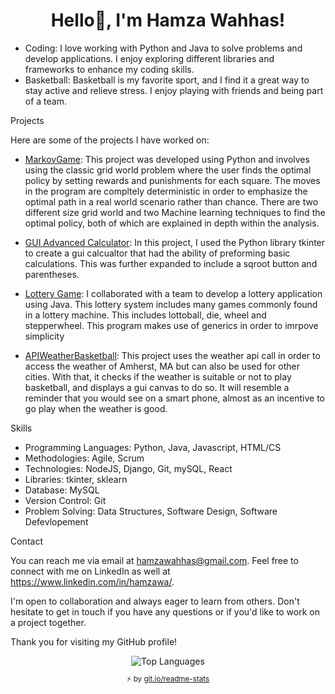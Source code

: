 
<h1 align="center">Hello👋, I'm Hamza Wahhas!</h1>

- Coding: I love working with Python and Java to solve problems and develop applications. I enjoy exploring different libraries and frameworks to enhance my coding skills.
- Basketball: Basketball is my favorite sport, and I find it a great way to stay active and relieve stress. I enjoy playing with friends and being part of a team.

Projects

Here are some of the projects I have worked on:

- [MarkovGame](https://github.com/Hamoozi/MarkovGame): This project was developed using Python and involves using the classic grid world problem where the user finds the optimal policy by setting rewards and punishments for each square. The moves in the program are compltely deterministic in order to emphasize the optimal path in a real world scenario rather than chance. There are two different size grid world and two Machine learning techniques to find the optimal policy, both of which are explained in depth within the analysis.

- [GUI Advanced Calculator](https://github.com/Hamoozi/GUI-Advanced-Calculator): In this project, I used the Python library tkinter to create a gui calcualtor that had the ability of preforming basic calculations. This was further expanded to include a sqroot button and parentheses. 

- [Lottery Game](https://github.com/Hamoozi/LotteryGame): I collaborated with a team to develop a lottery application using Java. This lottery system includes many games commonly found in a lottery machine. This includes lottoball, die, wheel and stepperwheel. This program makes use of generics in order to imrpove simplicity

- [APIWeatherBasketball](https://github.com/Hamoozi/APIWeatherBasketball): This project uses the weather api call in order to access the weather of Amherst, MA but can also be used for other cities. With that, it checks if the weather is suitable or not to play basketball, and displays a gui canvas to do so. It will resemble a reminder that you would see on a smart phone, almost as an incentive to go play when the weather is good.

Skills

- Programming Languages: Python, Java, Javascript, HTML/CS 
- Methodologies: Agile, Scrum
- Technologies: NodeJS, Django, Git, mySQL, React
- Libraries: tkinter, sklearn
- Database: MySQL
- Version Control: Git
- Problem Solving: Data Structures, Software Design, Software Defevlopement

Contact

You can reach me via email at hamzawahhas@gmail.com. Feel free to connect with me on LinkedIn as well at https://www.linkedin.com/in/hamzawa/.

I'm open to collaboration and always eager to learn from others. Don't hesitate to get in touch if you have any questions or if you'd like to work on a project together.

Thank you for visiting my GitHub profile! 
<div align="center">
  <div>
    <img align="center" src="https://github-readme-stats.vercel.app/api/top-langs/?username=Hamoozi&layout=compact&theme=radical&cache_seconds=300&hide_border=true&count_private=false" alt="Top Languages"/>
    </br>
    <sub><p align="center">⚡️ by <a target="_blank" href="https://git.io/readme-stats">git.io/readme-stats</a></p></sub>
  <div>
